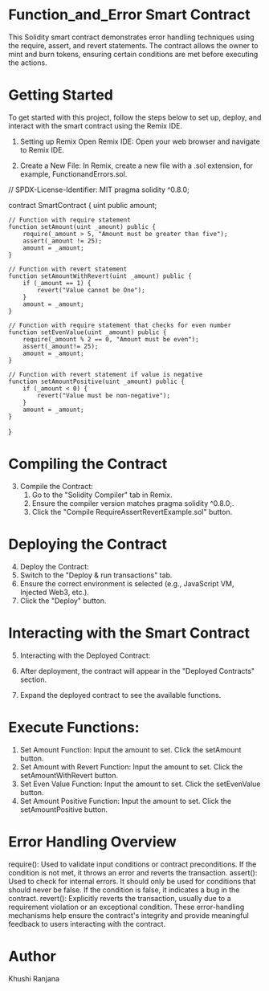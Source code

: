 # Function_and_Error Smart Contract
This Solidity smart contract demonstrates error handling techniques using the require, assert, and revert statements. The contract allows the owner to mint and burn tokens, ensuring certain conditions are met before executing the actions.

# Getting Started
To get started with this project, follow the steps below to set up, deploy, and interact with the smart contract using the Remix IDE.

1. Setting up Remix
Open Remix IDE:
Open your web browser and navigate to Remix IDE.

2. Create a New File:
In Remix, create a new file with a .sol extension, for example, FunctionandErrors.sol.

// SPDX-License-Identifier: MIT
pragma solidity ^0.8.0;

contract SmartContract {
    uint public amount;

    // Function with require statement
    function setAmount(uint _amount) public {
        require(_amount > 5, "Amount must be greater than five");
        assert(_amount != 25);
        amount = _amount;
    }

    // Function with revert statement
    function setAmountWithRevert(uint _amount) public {
        if (_amount == 1) {
            revert("Value cannot be One");
        }
        amount = _amount;
    }

    // Function with require statement that checks for even number
    function setEvenValue(uint _amount) public {
        require(_amount % 2 == 0, "Amount must be even");
        assert(_amount!= 25);
        amount = _amount;
    }

    // Function with revert statement if value is negative
    function setAmountPositive(uint _amount) public {
        if (_amount < 0) {
            revert("Value must be non-negative");
        }
        amount = _amount;
    }
}
# Compiling the Contract
3. Compile the Contract:
   1. Go to the "Solidity Compiler" tab in Remix.
   2. Ensure the compiler version matches pragma solidity ^0.8.0;.
   3. Click the "Compile RequireAssertRevertExample.sol" button.

# Deploying the Contract
4. Deploy the Contract:
  1. Switch to the "Deploy & run transactions" tab.
  2. Ensure the correct environment is selected (e.g., JavaScript VM, Injected Web3, etc.).
  3. Click the "Deploy" button.

# Interacting with the Smart Contract
5. Interacting with the Deployed Contract:

  1.  After deployment, the contract will appear in the "Deployed Contracts" section.
  2. Expand the deployed contract to see the available functions.

# Execute Functions:

 1. Set Amount Function: Input the amount to set. Click the setAmount button.
 2. Set Amount with Revert Function: Input the amount to set. Click the setAmountWithRevert button.
 3. Set Even Value Function: Input the amount to set. Click the setEvenValue button.
 4. Set Amount Positive Function: Input the amount to set. Click the setAmountPositive button.

# Error Handling Overview
require():
  Used to validate input conditions or contract preconditions. If the condition is not met, it 
  throws an error and reverts the transaction.
assert():
  Used to check for internal errors. It should only be used for conditions that should never be 
  false. If the condition is false, it indicates a bug in the contract.
revert():
  Explicitly reverts the transaction, usually due to a requirement violation or an exceptional 
  condition.
These error-handling mechanisms help ensure the contract's integrity and provide meaningful feedback to users interacting with the contract.

# Author
Khushi Ranjana
